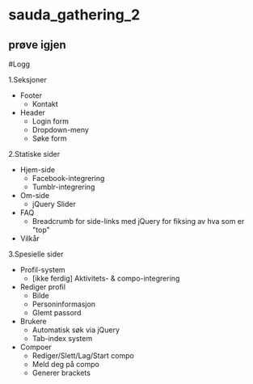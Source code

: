 # sauda_gathering_2
prøve igjen
----

#Logg

1.Seksjoner
  * Footer
    * Kontakt
  * Header
    * Login form
    * Dropdown-meny
    * Søke form

2.Statiske sider
  * Hjem-side
    * Facebook-integrering
    * Tumblr-integrering
  * Om-side
    * jQuery Slider
  * FAQ
    * Breadcrumb for side-links med jQuery for fiksing av hva som er "top"
  * Vilkår
  
3.Spesielle sider
  * Profil-system
    * [ikke ferdig] Aktivitets- & compo-integrering
  * Rediger profil
  	* Bilde
  	* Personinformasjon
  	* Glemt passord
  * Brukere
    * Automatisk søk via jQuery
    * Tab-index system
  * Compoer
    * Rediger/Slett/Lag/Start compo
    * Meld deg på compo
    * Generer brackets